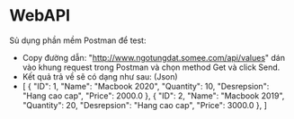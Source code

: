 # WebAPI
Sủ dụng phần mềm Postman để test:
- Copy đường dẫn: "http://www.ngotungdat.somee.com/api/values" dán vào khung request trong Postman và chọn method Get và click Send.
- Kết quả trả về sẽ có dạng như sau: (Json)
- [
    {
        "ID": 1,
        "Name": "Macbook 2020",
        "Quantity": 10,
        "Desrepsion": "Hang cao cap",
        "Price": 2000.0
    },
    {
        "ID": 2,
        "Name": "Macbook 2019",
        "Quantity": 20,
        "Desrepsion": "Hang cao cap",
        "Price": 3000.0
    },
]

